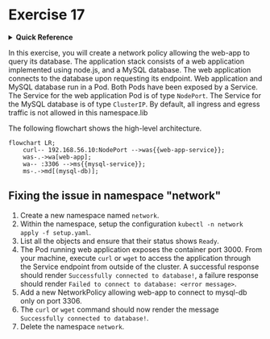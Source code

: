 # Exercise 17

<details>
<summary><b>Quick Reference</b></summary>
<p>

* Namespace: `network`<br>
* Documentation: [Troubleshooting Applications](https://kubernetes.io/docs/tasks/debug/debug-application/)

</p>
</details>

In this exercise, you will create a network policy allowing the web-app to query its database. The application stack consists of a web application implemented using node.js, and a MySQL database. The web application connects to the database upon requesting its endpoint. Web application and MySQL database run in a Pod. Both Pods have been exposed by a Service. The Service for the web application Pod is of type `NodePort`. The Service for the MySQL database is of type `ClusterIP`. By default, all ingress and egress traffic is not allowed in this namespace.lib

The following flowchart shows the high-level architecture.

```mermaid
flowchart LR;
    curl-- 192.168.56.10:NodePort -->was{{web-app-service}};
    was-.->wa[web-app];
    wa-- :3306 -->ms{{mysql-service}};
    ms-.->md[(mysql-db)];
```

## Fixing the issue in namespace "network"

1. Create a new namespace named `network`.
2. Within the namespace, setup the configuration `kubectl -n network apply -f setup.yaml`.
3. List all the objects and ensure that their status shows `Ready`.
4. The Pod running web application exposes the container port 3000. From your machine, execute `curl` or `wget` to access the application through the Service endpoint from outside of the cluster. A successful response should render `Successfully connected to database!`, a failure response should render `Failed to connect to database: <error message>`.
5. Add a new NetworkPolicy allowing web-app to connect to mysql-db only on port 3306.
6. The `curl` or `wget` command should now render the message `Successfully connected to database!`.
7. Delete the namespace `network`.
